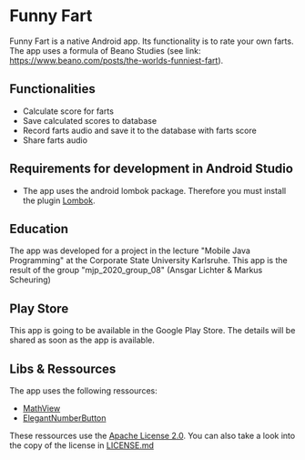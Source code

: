 # Funny Fart
Funny Fart is a native Android app. Its functionality is to rate your own farts. 
The app uses a formula of Beano Studies (see link: https://www.beano.com/posts/the-worlds-funniest-fart).


## Functionalities
* Calculate score for farts
* Save calculated scores to database
* Record farts audio and save it to the database with farts score
* Share farts audio


## Requirements for development in Android Studio
* The app uses the android lombok package. Therefore you must install the plugin [Lombok](https://plugins.jetbrains.com/plugin/6317-lombok).


## Education
The app was developed for a project in the lecture "Mobile Java Programming" at the Corporate State University Karlsruhe. This app is the result of the group "mjp_2020_group_08" (Ansgar Lichter & Markus Scheuring)


## Play Store
This app is going to be available in the Google Play Store. The details will be shared as soon as the app is available.

## Libs & Ressources
The app uses the following ressources:
* [MathView](https://github.com/jianzhongli/MathView)
* [ElegantNumberButton](https://github.com/ashik94vc/ElegantNumberButton)

These ressources use the [Apache License 2.0](https://www.apache.org/licenses/LICENSE-2.0).
You can also take a look into the copy of the license in [LICENSE.md](LICENSE.md)
